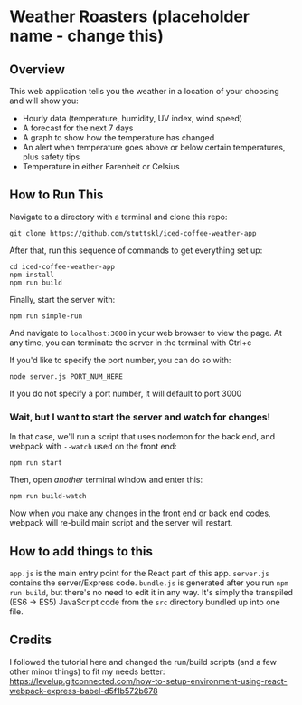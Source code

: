 # Weather Roasters (placeholder name - change this)

## Overview
This web application tells you the weather in a location of your choosing and will show you:
- Hourly data (temperature, humidity, UV index, wind speed)
- A forecast for the next 7 days 
- A graph to show how the temperature has changed 
- An alert when temperature goes above or below certain temperatures, plus safety tips
- Temperature in either Farenheit or Celsius 

## How to Run This
Navigate to a directory with a terminal and clone this repo:
```
git clone https://github.com/stuttskl/iced-coffee-weather-app
```

After that, run this sequence of commands to get everything set up:
```
cd iced-coffee-weather-app
npm install
npm run build
```

Finally, start the server with:
```
npm run simple-run
```
And navigate to `localhost:3000` in your web browser to view the page.
At any time, you can terminate the server in the terminal with Ctrl+c

If you'd like to specify the port number, you can do so with:
``` 
node server.js PORT_NUM_HERE
```

If you do not specify a port number, it will default to port 3000


### Wait, but I want to start the server and watch for changes!
In that case, we'll run a script that uses nodemon for the back end, and webpack with `--watch` used on the front end:

```
npm run start
```
Then, open *another* terminal window and enter this:
```
npm run build-watch
```
Now when you make any changes in the front end or back end codes, webpack will re-build main script and the server will restart.

## How to add things to this

`app.js` is the main entry point for the React part of this app.
`server.js` contains the server/Express code.
`bundle.js` is generated after you run `npm run build`, but there's no need to edit it in any way. It's simply the transpiled (ES6 -> ES5) JavaScript code from the `src` directory bundled up into one file.

## Credits
I followed the tutorial here and changed the run/build scripts (and a few other minor things) to fit my needs better:
https://levelup.gitconnected.com/how-to-setup-environment-using-react-webpack-express-babel-d5f1b572b678
